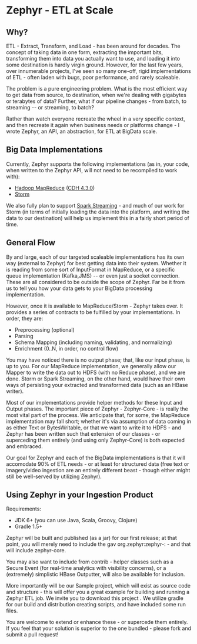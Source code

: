 Zephyr - ETL at Scale
========================

Why?
------------------------
ETL - Extract, Transform, and Load - has been around for decades.  The concept of taking data in one form, 
extracting the important bits, transforming them into data you actually want to use, and loading it into some
destination is hardly virgin ground.  However, for the last few years, over innumerable projects, I've seen
so many one-off, rigid implementations of ETL - often laden with bugs, poor performance, and rarely scaleable.

The problem is a pure engineering problem.  What is the most efficient way to get data from source, to destination,
when we're dealing with gigabytes or terabytes of data?  Further, what if our pipeline changes - from batch, to 
streaming -- or streaming, to batch?

Rather than watch everyone recreate the wheel in a very specific context, and then recreate it again when 
business needs or platforms change - I wrote Zephyr, an API, an abstraction, for ETL at BigData scale.

Big Data Implementations
------------------------
Currently, Zephyr supports the following implementations (as in, your code, when written to the Zephyr API, 
will not need to be recompiled to work with):
* <a href="http://hadoop.apache.org">Hadoop MapReduce</a> (<a href="http://www.cloudera.com">CDH 4.3.0</a>)
* <a href="http://storm-project.net">Storm</a>

We also fully plan to support <a href="http://spark-project.org">Spark Streaming</a> - and much of our 
work for Storm (in  terms of initially loading the data into the platform, and writing the data to our 
destination) will help us implement this in a fairly short period of time.

General Flow
-------------------------
By and large, each of our targeted scaleable implementations has its own way (external to Zephyr) for best
getting data into their system.  Whether it is reading from some sort of InputFormat in MapReduce, or a
specific queue implementation (Kafka,JMS) -- or even just a socket connection.  These are all considered to be
outside the scope of Zephyr.  Far be it from us to tell you how your data gets to your BigData processing
implementation.

However, once it is available to MapReduce/Storm - Zephyr takes over.  It provides a series of contracts to 
be fulfilled by your implementations.  In order, they are:
* Preprocessing (optional)
* Parsing
* Schema Mapping (including naming, validating, and normalizing)
* Enrichment (0..N, in order, no control flow)

You may have noticed there is no output phase; that, like our input phase, is up to you.  For our MapReduce
implementation, we generally allow our Mapper to write the data out to HDFS (with no Reduce phase), and we
are done.  Storm or Spark Streaming, on the other hand, would have their own ways of persisting your 
extracted and transformed data (such as an HBase writer).

Most of our implementations provide helper methods for these Input and Output phases.  The important piece of
Zephyr - Zephyr-Core - is really the most vital part of the process.  We anticipate that, for some, the
MapReduce implementation may fall short; whether it's via assumption of data coming in as either Text or
BytesWritable, or that we want to write it to HDFS - and Zephyr has been written such that extension of
our classes - or superceding them entirely (and using only Zephyr-Core) is both expected and embraced.

Our goal for Zephyr and each of the BigData implementations is that it will accomodate 90% of ETL needs - 
or at least for structured data (free text or imagery/video ingestion are an entirely different beast - though 
either might still be well-served by utilizing Zephyr).

Using Zephyr in your Ingestion Product
--------------------------
Requirements:
* JDK 6+ (you can use Java, Scala, Groovy, Clojure)
* Gradle 1.5+

Zephyr will be built and published (as a jar) for our first release; at that point, you will merely need 
to include the gav org.zephyr:zephyr-<bigdata-implementation>:<version> - and that will include zephyr-core.

You may also want to include from contrib - helper classes such as a Secure Event (for real-time analytics with
visibility concerns), or a (extremely) simplistic HBase Outputter, will also be available for inclusion.

More importantly will be our Sample project, which will exist as source code and structure - this will offer 
you a great example for building and running a Zephyr ETL job.  We invite you to download this project 
<here>.  We utilize gradle for our build and distribution creating scripts, and have included some run files.

You are welcome to extend or enhance these - or supercede them entirely.  If you feel that your solution
is superior to the one bundled - please fork and submit a pull request!
